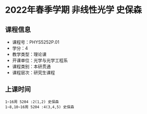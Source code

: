 # 2022年春季学期 非线性光学 史保森






## 课程信息

- 课程号：PHYS5252P.01
- 学分：4
- 教学类型：理论课
- 开课单位：光学与光学工程系
- 课程类别：本研贯通
- 课程层次：研究生课程

## 上课时间

```
1~16周 5204 :2(1,2) 史保森
1~8,10~16周 5204 :4(3,4,5) 史保森
```


